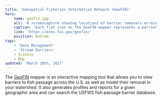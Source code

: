 ```yaml
---
title: 'Geospatial Fisheries Information Network (GeoFIN)'
hero:
    name: geofin.jpg
    alt: 'A screencapture showing locations of barrier removals across the country.'
    caption: 'Each fish icon on the GeoFIN mapper represents a barrier removed from a stream across the country.'
    link: 'https://ecos.fws.gov/geofin/'
    position: bottom
tags:
    - 'Data Management'
    - 'Stream Barriers'
    - Science
    - Map
updated: 'March 10th, 2017'
---
```


The [GeoFIN](http://ecos.fws.gov/geofin/) mapper is an interactive mapping tool that allows you to view barriers to fish passage across the U.S. as well as model their removal in your watershed. It also generates profiles and reports for a given geographic area and can search the USFWS fish passage barrier database.
